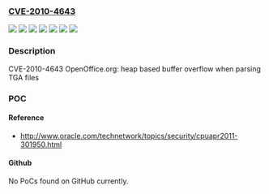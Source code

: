 ### [CVE-2010-4643](https://cve.mitre.org/cgi-bin/cvename.cgi?name=CVE-2010-4643)
![](https://img.shields.io/static/v1?label=Product&message=Red%20Hat%20Enterprise%20Linux%204&color=blue)
![](https://img.shields.io/static/v1?label=Product&message=Red%20Hat%20Enterprise%20Linux%205&color=blue)
![](https://img.shields.io/static/v1?label=Product&message=Red%20Hat%20Enterprise%20Linux%206&color=blue)
![](https://img.shields.io/static/v1?label=Version&message=!%200%3A1.1.5-10.7.el4_8.10%20&color=brighgreen)
![](https://img.shields.io/static/v1?label=Version&message=!%201%3A3.1.1-19.5.el5_5.6%20&color=brighgreen)
![](https://img.shields.io/static/v1?label=Version&message=!%201%3A3.2.1-19.6.el6_0.5%20&color=brighgreen)
![](https://img.shields.io/static/v1?label=Vulnerability&message=Heap-based%20Buffer%20Overflow&color=brighgreen)

### Description

CVE-2010-4643 OpenOffice.org: heap based buffer overflow when parsing TGA files

### POC

#### Reference
- http://www.oracle.com/technetwork/topics/security/cpuapr2011-301950.html

#### Github
No PoCs found on GitHub currently.

